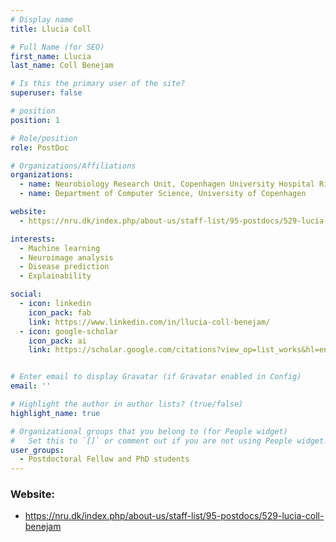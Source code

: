 ```yaml
---
# Display name
title: Llucia Coll

# Full Name (for SEO)
first_name: Llucia 
last_name: Coll Benejam

# Is this the primary user of the site?
superuser: false

# position
position: 1

# Role/position
role: PostDoc

# Organizations/Affiliations
organizations:
  - name: Neurobiology Research Unit, Copenhagen University Hospital Rigshospitalet
  - name: Department of Computer Science, University of Copenhagen

website:
  - https://nru.dk/index.php/about-us/staff-list/95-postdocs/529-lucia-coll-benejam 

interests:
  - Machine learning
  - Neuroimage analysis
  - Disease prediction
  - Explainability

social:
  - icon: linkedin
    icon_pack: fab
    link: https://www.linkedin.com/in/llucia-coll-benejam/
  - icon: google-scholar
    icon_pack: ai
    link: https://scholar.google.com/citations?view_op=list_works&hl=en&user=LTZtYhQAAAAJ


# Enter email to display Gravatar (if Gravatar enabled in Config)
email: ''

# Highlight the author in author lists? (true/false)
highlight_name: true

# Organizational groups that you belong to (for People widget)
#   Set this to `[]` or comment out if you are not using People widget.
user_groups:
  - Postdoctoral Fellow and PhD students
---
```

### Website:
- https://nru.dk/index.php/about-us/staff-list/95-postdocs/529-lucia-coll-benejam